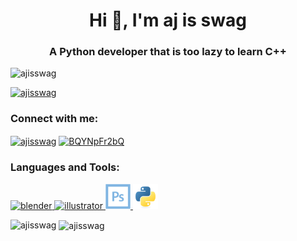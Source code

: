 <h1 align="center">Hi 👋, I'm aj is swag</h1>
<h3 align="center">A Python developer that is too lazy to learn C++</h3>

<p align="left"> <img src="https://komarev.com/ghpvc/?username=ajisswag&label=Profile%20views&color=000000&style=flat" alt="ajisswag" /> </p>

<p align="left"> <a href="https://twitter.com/ajisswag" target="blank"><img src="https://img.shields.io/twitter/follow/ajisswag?logo=twitter&style=for-the-badge" alt="ajisswag" /></a> </p>

<h3 align="left">Connect with me:</h3>
<p align="left">
<a href="https://twitter.com/ajisswag" target="blank"><img align="center" src="https://raw.githubusercontent.com/rahuldkjain/github-profile-readme-generator/master/src/images/icons/Social/twitter.svg" alt="ajisswag" height="30" width="40" /></a>
<a href="https://discord.gg/BQYNpFr2bQ" target="blank"><img align="center" src="https://raw.githubusercontent.com/rahuldkjain/github-profile-readme-generator/master/src/images/icons/Social/discord.svg" alt="BQYNpFr2bQ" height="30" width="40" /></a>
</p>

<h3 align="left">Languages and Tools:</h3>
<p align="left"> <a href="https://www.blender.org/" target="_blank" rel="noreferrer"> <img src="https://download.blender.org/branding/community/blender_community_badge_white.svg" alt="blender" width="40" height="40"/> </a> <a href="https://www.adobe.com/in/products/illustrator.html" target="_blank" rel="noreferrer"> <img src="https://www.vectorlogo.zone/logos/adobe_illustrator/adobe_illustrator-icon.svg" alt="illustrator" width="40" height="40"/> </a> <a href="https://www.photoshop.com/en" target="_blank" rel="noreferrer"> <img src="https://raw.githubusercontent.com/devicons/devicon/master/icons/photoshop/photoshop-line.svg" alt="photoshop" width="40" height="40"/> </a> <a href="https://www.python.org" target="_blank" rel="noreferrer"> <img src="https://raw.githubusercontent.com/devicons/devicon/master/icons/python/python-original.svg" alt="python" width="40" height="40"/> </a> </p>

<p><img align="left" src="https://github-readme-stats.vercel.app/api/top-langs?username=ajisswag&show_icons=true&theme=dark&locale=en&layout=compact" alt="ajisswag" /></p>

<p>&nbsp;<img align="center" src="https://github-readme-stats.vercel.app/api?username=ajisswag&show_icons=true&theme=dark&locale=en" alt="ajisswag" /></p>
